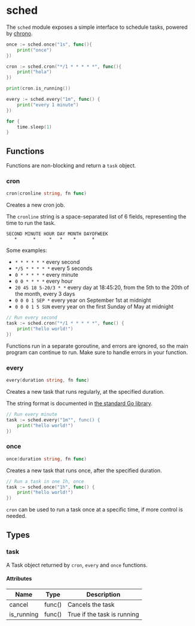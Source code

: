 # sched

The `sched` module exposes a simple interface to schedule tasks, powered by [chrono](https://github.com/codnect/chrono).

```go
once := sched.once("1s", func(){
    print("once")
})

cron := sched.cron("*/1 * * * * *", func(){
    print("hola")
})

print(cron.is_running())

every := sched.every("1m", func() {
    print("every 1 minute")
})

for {
    time.sleep(1)
}
```

## Functions

Functions are non-blocking and return a `task` object.

### cron

```go filename="Function signature"
cron(cronline string, fn func)
```

Creates a new cron job.

The `cronline` string is a space-separated list of 6 fields, representing the time to run the task.

```
SECOND MINUTE HOUR DAY MONTH DAYOFWEEK
   *      *     *   *    *      *
```

Some examples:

- `* * * * * *` every second
- `*/5 * * * * *` every 5 seconds
- `0 * * * * *` every minute
- `0 0 * * * *` every hour
- `20 45 18 5-20/3 * *` every day at 18:45:20, from the 5th to the 20th of the month, every 3 days
- `0 0 0 1 SEP *` every year on September 1st at midnight
- `0 0 0 1 5 SUN` every year on the first Sunday of May at midnight


```go copy filename="Example"
// Run every second
task := sched.cron("*/1 * * * * *", func() {
	print("hello world!")
})
```

Functions run in a separate goroutine, and errors are ignored, so the main program can continue to run. Make sure to handle errors in your function.

### every

```go filename="Function signature"
every(duration string, fn func)
```

Creates a new task that runs regularly, at the specified duration.

The string format is documented in [the standard Go library](https://pkg.go.dev/time#ParseDuration).

```go copy filename="Example"
// Run every minute
task := sched.every("1m"", func() {
	print("hello world!")
})
```

### once

```go filename="Function signature"
once(duration string, fn func)
```

Creates a new task that runs once, after the specified duration.

```go copy filename="Example"
// Run a task in one 1h, once
task := sched.once("1h", func() {
	print("hello world!")
})
```

`cron` can be used to run a task once at a specific time, if more control is needed.

## Types

### task

A Task object returned by `cron`, `every` and `once` functions.

#### Attributes

| Name       | Type   | Description                 |
| ---------- | ------ | --------------------------- |
| cancel     | func() | Cancels the task            |
| is_running | func() | True if the task is running |

